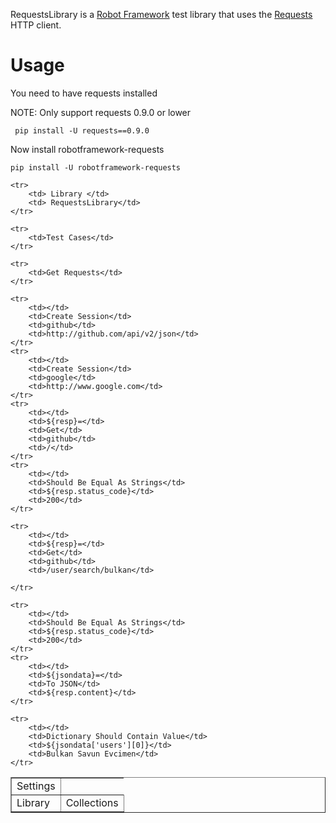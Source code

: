 RequestsLibrary is a [Robot Framework](http://code.google.com/p/robotframework/)
test library that uses the [Requests](https://github.com/kennethreitz/requests) HTTP client. 


Usage
=====

You need to have requests installed

NOTE: Only support requests 0.9.0 or lower

``` pip install -U requests==0.9.0```

Now install robotframework-requests

```pip install -U robotframework-requests```

<table border=1>
    <tr>
        <td>Settings</td>
    </tr>
    <tr>
        <td> Library </td>
        <td> Collections </td>
    </tr>

    <tr>
        <td> Library </td>
        <td> RequestsLibrary</td>
    </tr>

    <tr>
        <td>Test Cases</td>
    </tr>

    <tr>
        <td>Get Requests</td>
    </tr>

    <tr>
        <td></td>
        <td>Create Session</td>
        <td>github</td>
        <td>http://github.com/api/v2/json</td>
    </tr>
    <tr>
        <td></td>
        <td>Create Session</td>
        <td>google</td>
        <td>http://www.google.com</td>
    </tr>
    <tr>
        <td></td>
        <td>${resp}=</td>
        <td>Get</td>
        <td>github</td>
        <td>/</td>
    </tr>
    <tr>
        <td></td>
        <td>Should Be Equal As Strings</td>
        <td>${resp.status_code}</td>
        <td>200</td>
    </tr>

    <tr>
        <td></td>
        <td>${resp}=</td>
        <td>Get</td>
        <td>github</td>
        <td>/user/search/bulkan</td>

    </tr>

    <tr>
        <td></td>
        <td>Should Be Equal As Strings</td>
        <td>${resp.status_code}</td>
        <td>200</td>
    </tr>
    <tr>
        <td></td>
        <td>${jsondata}=</td>
        <td>To JSON</td>
        <td>${resp.content}</td>
    </tr>

    <tr>
        <td></td>
        <td>Dictionary Should Contain Value</td>
        <td>${jsondata['users'][0]}</td>
        <td>Bulkan Savun Evcimen</td>
    </tr>
</table>
